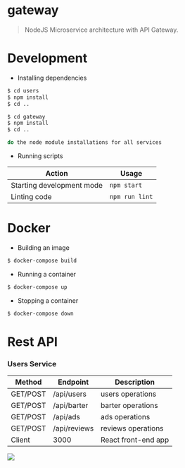 # gateway

> NodeJS Microservice architecture with API Gateway.

# Development

* Installing dependencies

```bash
$ cd users
$ npm install
$ cd ..

$ cd gateway
$ npm install
$ cd ..

do the node module installations for all services
```

* Running scripts

| Action                    | Usage          |
| ------------------------- | -------------- |
| Starting development mode | `npm start`    |
| Linting code              | `npm run lint` |

# Docker

* Building an image

```bash
$ docker-compose build
```

* Running a container

```bash
$ docker-compose up
```

* Stopping a container

```bash
$ docker-compose down
```

# Rest API

### Users Service

| Method  | Endpoint        | Description                |
| ------  | --------------- | -------------------------- |
| GET/POST| /api/users      | users operations           |
| GET/POST| /api/barter     | barter operations          |
| GET/POST| /api/ads        | ads operations             |
| GET/POST| /api/reviews    | reviews operations         |
| Client  | 3000            | React front-end app        |

![](https://firebasestorage.googleapis.com/v0/b/barterreactapp.appspot.com/o/images%2Fgit.PNG?alt=media&token=28c103a8-ca04-47f1-ba4f-96adf4b2e696)
